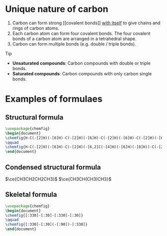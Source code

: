 # Unique nature of carbon
1. Carbon can form strong [[covalent bonds]] <u>with itself</u> to give <span class="hi-blue">chains and rings</span> of carbon atoms.
2. Each carbon atom can <span class="hi-green">form four covalent bonds</span>. The four covalent bonds of a carbon atom are arranged in a tetrahedral shape.
3. Carbon can <span class="hi-green">form multiple bonds</span> (e.g. double / triple bonds).

> [!tip]
> - **Unsaturated compounds**: Carbon compounds with double or triple bonds.
> - **Saturated compounds**: Carbon compounds with only carbon single bonds.

# Examples of formulaes
## Structural formula
```tikz
\usepackage{chemfig}
\begin{document}
\chemfig{H-C(-[2]H)(-[6]H)-C(-[2]H)(-[6]H)-C(-[2]H)(-[6]H)-C(-[2]H)(-[6]H)-H}
\qquad
\chemfig{H-C(-[2]H)(-[6]H)-C(-[2]H)(-[6,2]C(-[4]H)(-[6]H)(-[8]H))-C(-[2]H)(-[6]H)-H}
\end{document}
```

## Condensed structural formula
$\ce{CH3CH2CH2CH3}$
$\ce{CH3CH(CH3)CH3}$

## Skeletal formula
```tikz
\usepackage{chemfig}
\begin{document}
\chemfig{[:330]-[:30]-[:330]-[:30]}
\qquad
\chemfig{[:330]-[:30](-[:90])-[:330]}
\end{document}
```

